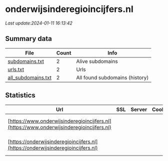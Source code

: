 # onderwijsinderegioincijfers.nl
*Last update:2024-01-11 16:13:42*
## Summary data
| File       | Count | Info |
|------------|-------|------|
|[subdomains.txt](/data/onderwijsinderegioincijfers/subdomains.txt)|2|Alive subdomains|
|[urls.txt](/data/onderwijsinderegioincijfers/urls.txt)|2|Urls|
|[all_subdomains.txt](/data/onderwijsinderegioincijfers/all_subdomains.txt)|2|All found subdomains (history)|
## Statistics
| Url | SSL | Server | Cookie | HSTS | CSP | XFO | XXP | RP | Tech |
|------------|-------|------|------|------|------|------|------|------|------|
|[https://www.onderwijsinderegioincijfers.nl](https://www.onderwijsinderegioincijfers.nl)| | | |:white_check_mark: | | | |:white_check_mark: |Apache HTTP Server:2...|
|[https://onderwijsinderegioincijfers.nl](https://onderwijsinderegioincijfers.nl)| | | |:white_check_mark: | | | |:white_check_mark: |Apache HTTP Server:2...|